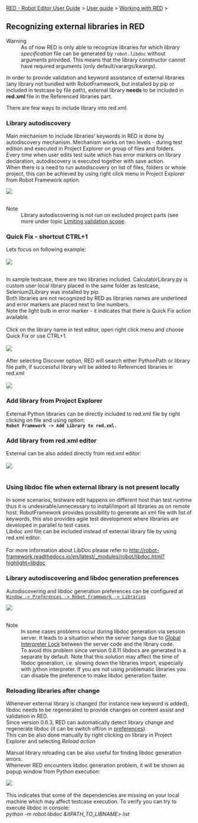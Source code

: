 <html>
<head>
<link href="PLUGINS_ROOT/org.robotframework.ide.eclipse.main.plugin.doc.user/help/style.css" rel="stylesheet" type="text/css"/>
</head>
<body>
<a href="/help/..\..\..\index.html">RED - Robot Editor User Guide</a> &gt; <a href="/help/..\..\user_guide.html">User guide</a> &gt; <a href="/help/..\..\working_with_red.html">Working with RED</a> &gt; 
<h2>Recognizing external libraries in RED</h2>
<dl class="warning">
<dt>Warning</dt>
<dd>As of now RED is only able to recognize libraries for which <i>library specification</i> file can be generated
   by <code>robot.libdoc</code> without arguments provided. This means that the library constructor
   cannot have required arguments (only default/varargs/kwargs).
   </dd>
</dl>
<p>In order to provide validation and keyword assistance of external libraries (any library not bundled with RobotFramework, but installed by pip or included in testcase by file path), external library <b>needs</b> to be included in <b> red.xml </b> file in the Referenced libraries part.</p>
<p>There are few ways to include library into red.xml.</p>
<h3>Library autodiscovery</h3>
<p>Main mechanism to include libraries' keywords in RED is done by autodiscovery mechanism. Mechanism works on two levels - during test edition and executed in Project Explorer on group of files and folders.<br/>
Every time when user edits test suite which has error markers on library declaration, autodiscovery is executed together with save action.<br/>
When there is a need to run autodiscovery on list of files, folders or whole project, this can be achieved by using right click menu in Project Explorer from Robot Framework option.</p>
<img src="images/autodiscovery_menu.png"/> <br/><br/>
<dl class="note">
<dt>Note</dt>
<dd>Library autodiscovering is not run on excluded project parts (see more under topic <a href="../validation/scope.html">Limiting validation scope</a>.
   </dd>
</dl>
<h3>Quick Fix - shortcut CTRL+1</h3>
Lets focus on following example:
<br/><br/><img src="images/unknown_libs.png"/> <br/><br/>

In sample testcase, there are two libraries included. CalculatorLibrary.py is custom user local library placed in the same folder as testcase, Selenium2Library was installed by pip.<br/>
Both libraries are not recognized by RED as libraries names are underlined and error markers are placed next to line numbers. <br/>
Note the light bulb in error marker - it indicates that there is Quick Fix action available.  
<br/>Click on the library name in test editor, open right click menu and choose Quick Fix or use CTRL+1.
<br/><br/><img src="images/autodiscovery_quick_fix.png"/> <br/><br/>
After selecting Discover option, RED will search either PythonPath or library file path, if successful library will be added to Referenced libraries in red.xml 
<br/><br/><img src="images/reference_libs.png"/><br/>
<h3>Add library from Project Explorer</h3>
External Python libraries can be directly included to red.xml file by right clicking on file and using option:<br/>
<b><code>Robot Framework -&gt; Add Library to red.xml.</code></b>
<h3>Add library from red.xml editor</h3>
External can be also added directly from red.xml editor:<br/><br/>
<img src="images/library_add.gif"/> <br/><br/>
<h3>Using libdoc file when external library is not present locally</h3>

In some scenarios, testware edit happens on different host than test runtime thus it is undesirable/unnecessary to install/import all libraries as on remote host. RobotFramework provides possibility to generate an xml file with list of keywords, this also provides agile test development where libraries are developed in parallel to test cases.<br/>
Libdoc xml file can be included instead of external library file by using red.xml editor.<br/><br/>
For more information about LibDoc please refer to <a class="external" href="http://robot-framework.readthedocs.io/en/latest/_modules/robot/libdoc.html?highlight=libdoc" target="_blank">http://robot-framework.readthedocs.io/en/latest/_modules/robot/libdoc.html?highlight=libdoc</a> <br/>
<h3>Library autodiscovering and libdoc generation preferences</h3>
<p>Autodiscovering and libdoc generation preferences can be configured at <code><a class="command" href="javascript:executeCommand('org.eclipse.ui.window.preferences(preferencePageId=org.robotframework.ide.eclipse.main.plugin.preferences.libraries)')">
Window -&gt; Preferences -&gt; Robot Framework -&gt; Libraries</a></code></p>
<img src="images/libraries_preferences.png"/> <br/><br/>
<dl class="note">
<dt>Note</dt>
<dd>In some cases problems occur during libdoc generation via session server. It leads to a situation when the server hangs due to <a class="external" href="https://wiki.python.org/moin/GlobalInterpreterLock" target="_blank">Global Interpreter Lock</a> between the server code and the library code.<br/> 
To avoid this problem since version 0.8.11 libdocs are generated in a separate by default. Note that this solution may affect the time of libdoc generation, i.e. slowing down the libraries import, especially with jython interpreter.
If you are not using problematic libraries you can disable the preference to make libdoc generation faster.
   </dd>
</dl>
<h3>Reloading libraries after change</h3>

Whenever external library is changed (for instance new keyword is added), libdoc needs to be regenerated to provide changes on content assist and validation in RED.<br/>
Since version 0.6.3, RED can automatically detect library change and regenerate libdoc (it can be switch off/on in <a class="command" href="javascript:executeCommand('org.eclipse.ui.window.preferences(preferencePageId=org.robotframework.ide.eclipse.main.plugin.preferences.libraries)')">preferences</a>).<br/>
This can be also done manually by right clicking on library in Project Explorer and selecting <i>Reload action</i>
<p>Manual library reloading can be also useful for finding libdoc generation errors.<br/>
Whenever RED encounters libdoc generation problem, it will be shown as popup window from Python execution:</p>
<img src="images/libdoc_error.png"/> <br/><br/>
This indicates that some of the dependencies are missing on your local machine which may affect testcase execution.    
To verify you can try to execute libdoc in console:<br/>
<i>python -m robot.libdoc &amp;ltPATH_TO_LIBNAME&gt; list </i>
</body>
</html>